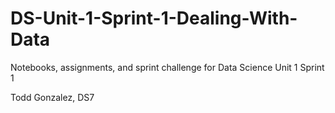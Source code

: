# DS-Unit-1-Sprint-1-Dealing-With-Data
Notebooks, assignments, and sprint challenge for Data Science Unit 1 Sprint 1

Todd Gonzalez, DS7
